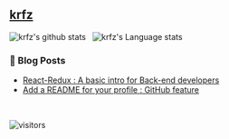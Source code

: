 ## [krfz](https://www.linkedin.com/in/aakash9868sinha/) 


![krfz's github stats](https://github-readme-stats.vercel.app/api?username=krfz&show_icons=true&hide_border=true)&nbsp;&nbsp;
![krfz's Language stats](https://github-readme-stats-eight-theta.vercel.app/api/top-langs/?username=krfz&layout=full&langs_count=8&hide_border=true)



### 📕 Blog Posts
- [React-Redux : A basic intro for Back-end developers](https://krfz.medium.com/react-redux-intro-for-back-end-developers-5113c0a498a9)
- [Add a README for your profile : GitHub feature](https://krfz.medium.com/add-a-readme-for-your-profile-github-feature-8f1ac11cb112)
<br/>

![visitors](https://visitor-badge.laobi.icu/badge?page_id=krfz.krfz)

